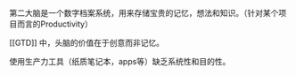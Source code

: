 
第二大脑是一个数字档案系统，用来存储宝贵的记忆，想法和知识。（针对某个项目而言的Productivity）

[[GTD]] 中，头脑的价值在于创意而非记忆。

使用生产力工具（纸质笔记本，apps等）缺乏系统性和目的性。
